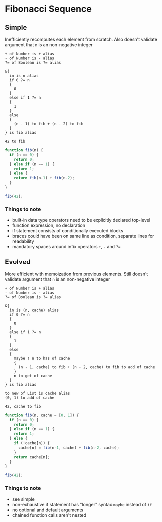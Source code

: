 # Fibonacci Sequence



## Simple

Inefficiently recomputes each element from scratch. Also doesn't validate argument that `n` is an non-negative integer

```
+ of Number is + alias
- of Number is - alias
?= of Boolean is ?= alias

&{
  in is n alias
  if 0 ?= n
  {
    0
  }
  else if 1 ?= n
  {
    1
  }
  else
  {
    (n - 1) to fib + (n - 2) to fib
  }
} is fib alias

42 to fib
```

```js
function fib(n) {
  if (n == 0) {
    return 0;
  } else if (n == 1) {
    return 1;
  } else {
    return fib(n-1) + fib(n-2);
  }
}

fib(42);
```

### Things to note

- built-in data type operators need to be explicitly declared top-level
- function expression, no declaration
- if statement consists of conditionally executed blocks
- braces could have been on same line as condition, separate lines for readability
- mandatory spaces around infix operators `+`, `-` and `?=`



## Evolved

More efficient with memoization from previous elements. Still doesn't validate argument that `n` is an non-negative integer

```
+ of Number is + alias
- of Number is - alias
?= of Boolean is ?= alias

&{
  in is (n, cache) alias
  if 0 ?= n
  {
    0
  }
  else if 1 ?= n
  {
    1
  }
  else
  {
    maybe ! n to has of cache
    {
      (n - 1, cache) to fib + (n - 2, cache) to fib to add of cache
    }
    n to get of cache
  }
} is fib alias

to new of List is cache alias
(0, 1) to add of cache

42, cache to fib
```

```js
function fib(n, cache = [0, 1]) {
  if (n == 0) {
    return 0;
  } else if (n == 1) {
    return 1;
  } else {
    if (!cache[n]) {
      cache[n] = fib(n-1, cache) + fib(n-2, cache);
    }
    return cache[n];
  }
}

fib(42);
```

### Things to note

- see simple
- non-exhaustive if statement has "longer" syntax `maybe` instead of `if`
- no optional and default arguments
- chained function calls aren't nested